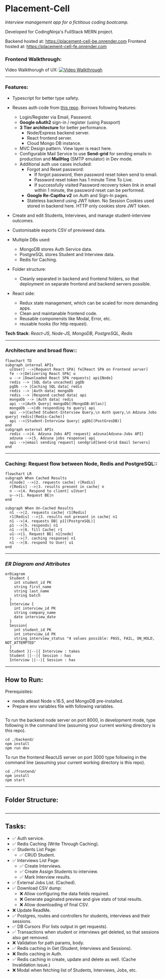 # **Placement-Cell**

_Interview management app for a fictitious coding bootcamp._

Developed for CodingNinja's FullStack MERN project.

Backend hosted at: https://placement-cell-be.onrender.com
Frontend hosted at: https://placement-cell-fe.onrender.com

### **Frontend Walkthrough:** 

Video Walkthorugh of UX:
[![Video Walkthrough](https://img.youtube.com/vi/hXLodKNI_GY/maxresdefault.jpg)](https://youtu.be/hXLodKNI_GY)

---
### **Features:** 
- Typescript for better type safety.
- Reuses auth code from [this repo](https://github.com/piyush-mishra-pm/auth-node-react). Borrows following features:
  - Login/Register via Email, Password.
  - **Google oAuth2** sign-in / register (using Passport)
  - **3 Tier architecture** for better performance.
    - Node/Express backend server.
    - React frontend server.
    - Cloud Mongo DB instance.
  - MVC Design pattern. View layer is react here.
  - Configurable Mail Service to use **Send-grid** for sending emails in production and **MailHog** (SMTP emulator) in Dev mode.
  - Additional auth use cases included:
    - Forgot and Reset password:
      - If forgot password, then password reset token send to email.
      - Password reset token has 1 minute Time To Live.
      - If successfully visited Password recovery token link in email within 1 minute, the password reset can be performed.
    - **Google Re-Captha v2** on Auth and Sign-In pages.
    - Stateless backend using JWT token. No Session Cookies used stored in backend here. HTTP only cookies store JWT token.
- Create and edit Students, Interviews, and manage student-interview outcomes.
- Customisable exports CSV of previewed data.
- Multiple DBs used:
  - MongoDB stores Auth Service data.
  - PostgreSQL stores Student and Interview data.
  - Redis for Caching.

- Folder structure:
  - Cleanly separated in backend and frontend folders, so that deployment on separate frontend and backend servers possible.

- React side:
  - Redux state management, which can be scaled for more demanding apps.
  - Clean and maintanable frontend code.
  - Reusable componensts like Modal, Error, etc.
  - reusable hooks (for http request).

**Tech Stack**: *React-JS, Node-JS, MongoDB, PostgreSQL, Redis*

---
### **Architecture and broad flow:**:
```mermaid
flowchart TD
subgraph internal APIs
  u[User] -->|Request React SPA| fe[React SPA on Frontend server]
  fe -->|Delivering React SPA| u
  u --> |Downloaded React SPA requests| api{Node}
  redis --> |SQL data uncached| pgDb
  pgDb --> |Caching SQL data| redis
  redis --> |Auth data| mongoDb
  redis --> |Respond cached data| api
  mongoDb --> |Auth data| redis
  api -->|Auth Query| mongoDb[(MongoDB-Atlas)]
  mongoDb -->|db responding to query| api
  api -->|Cached Student-Interview Query,\n Auth query,\n Adzuna Jobs query| redis[(Redis-Cache)]
  api -->|Student-Interview Query| pgDb[(PostGresDB)]
end
subgraph external APIs
  redis -->|4. Adzuna Jobs API request| adzuna[Adzuna-Jobs API]
  adzuna -->|5. Adzuna jobs response| api
  api -->|email sending request| sendgrid[Send-Grid Email Servers]
end
```
---
### **Caching: Request flow between Node, Redis and PostgreSQL:**:
```mermaid
flowchart LR
subgraph When Cached Results
  n[node] -->|2. requests cache| r[Redis]
  r[Redis] -->|3. results present in cache| n
  n -->|4. Respond to client| u[User]
  u-->|1. Request BE|n
end

subgraph When Un-Cached Results  
  n1 -->|2. requests cache| r1[Redis]  
  r1[Redis] -->|3. results not present in cache| n1
  n1 -->|4. requests DB| p1[(PostgreSQL)]
  p1 -->|5. responds| n1
  n1 -->|6. fill Cache| r1
  u1-->|1. Request BE| n1[node]
  r1 -->|7. caching response| n1
  n1 -->|8. respond to User| u1
end
```
---
### ***ER Diagram and Attributes***
```mermaid
erDiagram
  Student {
    int student_id PK
    string first_name
    string last_name
    string batch
  }
  Interview {
    int interview_id PK
    string company_name
    date interview_date
  }
  Session{
    int student_id PK
    int interview_id PK
    string interview_status "4 values possible: PASS, FAIL, ON_HOLD, NOT_ATTEMPTED"
  }
  Student }|--|{ Interview : takes
  Student ||--|{ Session : has
  Interview ||--|{ Session : has
```

---

## **How to Run**:
Prerequisites: 
- needs atleast Node v.16.5, and MongoDB pre-installed.
- Prepare env variables file with following variables.
```
```

To run the backend node server on port 8000, in development mode, type following in the command line (assuming your current working directory is this repo).
```
cd ./backend/
npm install
npm run dev
```

To run the frontend ReactJS server on port 3000 type following in the command line (assuming your current working directory is this repo).

```
cd ./frontend/
npm install
npm start
```
---
## **Folder Structure**:
```

```
---
## **Tasks**:
- ✅ Auth service.
- ✅ Redis Caching (Write Through Caching).
- ✅ Students List Page:
  - ✅ CRUD Student.
- ✅ Interviews List Page:
  - ✅ Create Interviews.
  - ✅ Create Assign Students to interview.
  - ✅ Mark Interview results.
- ✅ External Jobs List. (Cached).
- ✅ Download CSV dump:
  - ❌ Allow configuring the data fields required.
  - ❌ Generate paginated preview and give stats of total results.
  - ❌ Allow downloading of final CSV.
- ❌ Update ReadMe.
- ✅ Postgres, routes and controllers for students, interviews and their sessions.
- ✅ DB Cursors (For lists output in get requests).
- ✅ Transactions when student or interviews get deleted, so that sessions also get removed.
- ❌ Validation for path params, body.
- ✅ Redis caching in Get (Student, Interviews and Sessions).
- ❌ Redis caching in Auth.
- ✅ Redis caching in create, update and delete as well. (Cache Invalidation issue.)
- ❌ Modal when fetching list of Students, Interviews, Jobs, etc.
